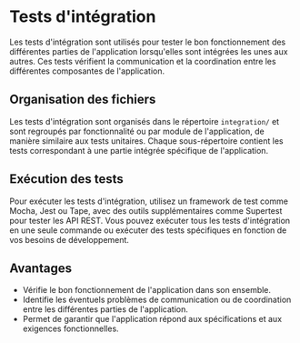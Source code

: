# Tests d'intégration

Les tests d'intégration sont utilisés pour tester le bon fonctionnement des différentes parties de l'application lorsqu'elles sont intégrées les unes aux autres. Ces tests vérifient la communication et la coordination entre les différentes composantes de l'application.

## Organisation des fichiers

Les tests d'intégration sont organisés dans le répertoire `integration/` et sont regroupés par fonctionnalité ou par module de l'application, de manière similaire aux tests unitaires. Chaque sous-répertoire contient les tests correspondant à une partie intégrée spécifique de l'application.

## Exécution des tests

Pour exécuter les tests d'intégration, utilisez un framework de test comme Mocha, Jest ou Tape, avec des outils supplémentaires comme Supertest pour tester les API REST. Vous pouvez exécuter tous les tests d'intégration en une seule commande ou exécuter des tests spécifiques en fonction de vos besoins de développement.

## Avantages

- Vérifie le bon fonctionnement de l'application dans son ensemble.
- Identifie les éventuels problèmes de communication ou de coordination entre les différentes parties de l'application.
- Permet de garantir que l'application répond aux spécifications et aux exigences fonctionnelles.

